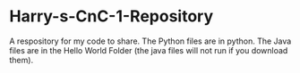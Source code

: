 # Harry-s-CnC-1-Repository
A respository for my code to share.
The Python files are in python.
The Java files are in the Hello World Folder (the java files will not run if you download them).
